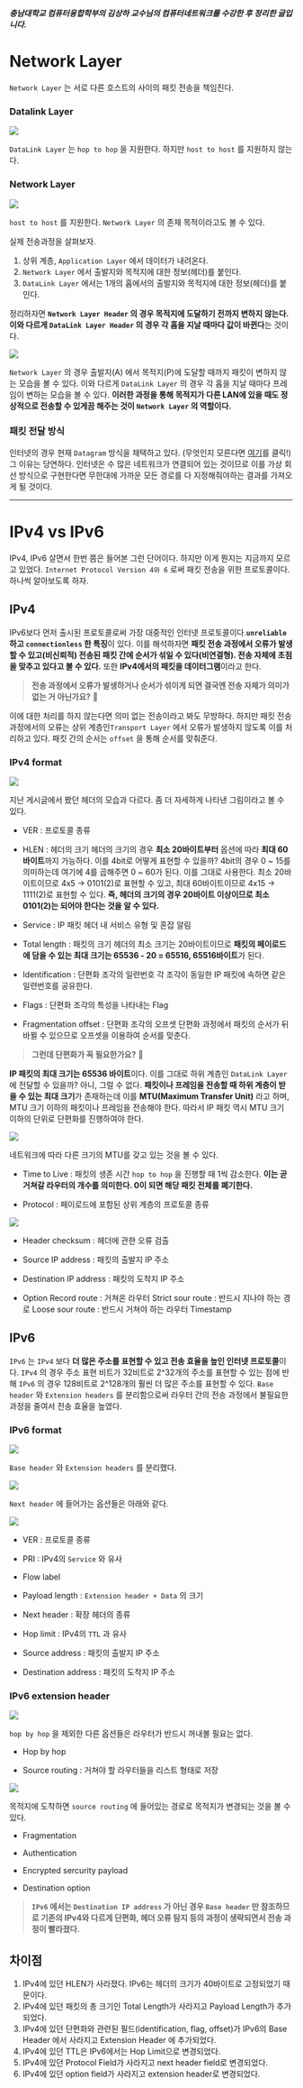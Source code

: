 _**충남대학교 컴퓨터융합학부의 김상하 교수님의 컴퓨터네트워크를 수강한 후 정리한 글입니다.**_

# Network Layer
`Network Layer` 는 서로 다른 호스트의 사이의 패킷 전송을 책임진다.

### Datalink Layer

![](https://images.velog.io/images/k906506/post/ffecd834-a72f-4f0c-885e-21529214a0a2/%E1%84%89%E1%85%B3%E1%84%8F%E1%85%B3%E1%84%85%E1%85%B5%E1%86%AB%E1%84%89%E1%85%A3%E1%86%BA%202021-12-03%20%E1%84%8B%E1%85%A9%E1%84%92%E1%85%AE%202.44.11.png)

`DataLink Layer` 는 `hop to hop` 을 지원한다. 하지만 `host to host` 를 지원하지 않는다. 

### Network Layer

![](https://images.velog.io/images/k906506/post/c1d9a011-9f2a-4094-84dc-8a9f4ecbb314/%E1%84%89%E1%85%B3%E1%84%8F%E1%85%B3%E1%84%85%E1%85%B5%E1%86%AB%E1%84%89%E1%85%A3%E1%86%BA%202021-12-03%20%E1%84%8B%E1%85%A9%E1%84%92%E1%85%AE%202.44.34.png)

`host to host` 를 지원한다. `Network Layer` 의 존재 목적이라고도 볼 수 있다.

실제 전송과정을 살펴보자.

1. 상위 계층, `Application Layer` 에서 데이터가 내려온다. 
2. `Network Layer` 에서 출발지와 목적지에 대한 정보(헤더)를 붙인다.
3. `DataLink Layer` 에서는 1개의 홉에서의 출발지와 목적지에 대한 정보(헤더)를 붙인다.

정리하자면 **`Network Layer Header` 의 경우 목적지에 도달하기 전까지 변하지 않는다. 이와 다르게 `DataLink Layer Header` 의 경우 각 홉을 지날 때마다 값이 바뀐다**는 것이다.

![](https://images.velog.io/images/k906506/post/715b341e-75ea-4e1b-9a57-a94807d0a54c/%E1%84%89%E1%85%B3%E1%84%8F%E1%85%B3%E1%84%85%E1%85%B5%E1%86%AB%E1%84%89%E1%85%A3%E1%86%BA%202021-12-03%20%E1%84%8B%E1%85%A9%E1%84%92%E1%85%AE%202.53.26.png)

`Network Layer` 의 경우 출발지(A) 에서 목적지(P)에 도달할 때까지 패킷이 변하지 않는 모습을 볼 수 있다. 이와 다르게 `DataLink Layer` 의 경우 각 홉을 지날 때마다 프레임이 변하는 모습을 볼 수 있다. **이러한 과정을 통해 목적지가 다른 LAN에 있을 때도 정상적으로 전송할 수 있게끔 해주는 것이 `Network Layer` 의 역할이다.**

### 패킷 전달 방식

인터넷의 경우 현재 `Datagram` 방식을 채택하고 있다. (무엇인지 모른다면 [여기](https://velog.io/@k906506/%ED%8C%A8%ED%82%B7%EA%B3%BC-%ED%8C%A8%ED%82%B7-%EA%B5%90%ED%99%98-%EB%B0%A9%EC%8B%9D)를 클릭!) 그 이유는 당연하다. 인터넷은 수 많은 네트워크가 연결되어 있는 것이므로 이를 가상 회선 방식으로 구현한다면 무한대에 가까운 모든 경로를 다 지정해줘야하는 결과를 가져오게 될 것이다.

---

# IPv4 vs IPv6

IPv4, IPv6 살면서 한번 쯤은 들어본 그런 단어이다. 하지만 이게 뭔지는 지금까지 모르고 있었다. `Internet Protocol Version 4와 6` 로써 패킷 전송을 위한 프로토콜이다. 하나씩 알아보도록 하자.

## IPv4

IPv6보다 먼저 출시된 프로토콜로써 가장 대중적인 인터넷 프로토콜이다.**`unreliable` 하고 `connectionless` 한 특징**이 있다. 이를 해석하자면 **패킷 전송 과정에서 오류가 발생할 수 있고(비신뢰적) 전송된 패킷 간에 순서가 섞일 수 있다(비연결형). 전송 자체에 초점을 맞추고 있다고 볼 수 있다.** 또한 **IPv4에서의 패킷을 데이터그램**이라고 한다.

> **전송 과정에서 오류가 발생하거나 순서가 섞이게 되면 결국엔 전송 자체가 의미가 없는 거 아닌가요?** 🤨

이에 대한 처리를 하지 않는다면 의미 없는 전송이라고 봐도 무방하다. 하지만 패킷 전송 과정에서의 오류는 상위 계층인`Transport Layer` 에서 오류가 발생하지 않도록 이를 처리하고 있다. 패킷 간의 순서는 `offset` 을 통해 순서를 맞춰준다.

### IPv4 format

![](https://images.velog.io/images/k906506/post/82dd116f-1255-4b24-bd22-1bffcfe5cc58/%E1%84%89%E1%85%B3%E1%84%8F%E1%85%B3%E1%84%85%E1%85%B5%E1%86%AB%E1%84%89%E1%85%A3%E1%86%BA%202021-12-03%20%E1%84%8B%E1%85%A9%E1%84%92%E1%85%AE%203.45.11.png)

지난 게시글에서 봤던 헤더의 모습과 다르다. 좀 더 자세하게 나타낸 그림이라고 볼 수 있다.

- VER : 프로토콜 종류

- HLEN : 헤더의 크기
헤더의 크기의 경우 **최소 20바이트부터** 옵션에 따라 **최대 60바이트**까지 가능하다. 이를 4bit로 어떻게 표현할 수 있을까?
4bit의 경우 0 ~ 15를 의미하는데 여기에 4를 곱해주면 0 ~ 60가 된다. 이를 그대로 사용한다. 최소 20바이트이므로 4x5 -> 0101(2)로 표현할 수 있고, 최대 60바이트이므로 4x15 -> 1111(2)로 표현할 수 있다. **즉, 헤더의 크기의 경우 20바이트 이상이므로 최소 0101(2)는 되어야 한다는 것을 알 수 있다.**

- Service : IP 패킷 헤더 내 서비스 유형 및 혼잡 알림

- Total length : 패킷의 크기
헤더의 최소 크기는 20바이트이므로 **패킷의 페이로드에 담을 수 있는 최대 크기는 65536 - 20 = 65516, 65516바이트**가 된다.

- Identification : 단편화 조각의 일련번호
각 조각이 동일한 IP 패킷에 속하면 같은 일련번호를 공유한다.

- Flags : 단편화 조각의 특성을 나타내는 Flag

- Fragmentation offset : 단편화 조각의 오프셋
단편화 과정에서 패킷의 순서가 뒤바뀔 수 있으므로 오프셋을 이용하여 순서를 맞춘다.


> **그런데 단편화가 꼭 필요한가요?** 🧐

**IP 패킷의 최대 크기는 65536 바이트**이다. 이를 그대로 하위 계층인 `DataLink Layer` 에 전달할 수 있을까? 아니, 그럴 수 없다. **패킷이나 프레임을 전송할 때 하위 계층이 받을 수 있는 최대 크기**가 존재하는데 이를 **MTU(Maximum Transfer Unit)** 라고 하며, MTU 크기 이하의 패킷이나 프레임을 전송해야 한다. 따라서 IP 패킷 역시 MTU 크기 이하의 단위로 단편화를 진행하여야 한다.

![](https://images.velog.io/images/k906506/post/fd92b98a-4b79-418d-bec4-31fa807296f7/%E1%84%89%E1%85%B3%E1%84%8F%E1%85%B3%E1%84%85%E1%85%B5%E1%86%AB%E1%84%89%E1%85%A3%E1%86%BA%202021-12-03%20%E1%84%8B%E1%85%A9%E1%84%92%E1%85%AE%204.35.17.png)

네트워크에 따라 다른 크기의 MTU를 갖고 있는 것을 볼 수 있다. 

- Time to Live : 패킷의 생존 시간
`hop to hop` 을 진행할 때 1씩 감소한다. **이는 곧 거쳐갈 라우터의 개수를 의미한다. 0이 되면 해당 패킷 전체를 폐기한다.**

- Protocol : 페이로드에 포함된 상위 계층의 프로토콜 종류

![](https://images.velog.io/images/k906506/post/7b3bc313-71db-411a-91dd-2fc6403aa9be/%E1%84%89%E1%85%B3%E1%84%8F%E1%85%B3%E1%84%85%E1%85%B5%E1%86%AB%E1%84%89%E1%85%A3%E1%86%BA%202021-12-03%20%E1%84%8B%E1%85%A9%E1%84%92%E1%85%AE%204.52.43.png)

- Header checksum : 헤더에 관한 오류 검출

- Source IP address : 패킷의 출발지 IP 주소

- Destination IP address : 패킷의 도착지 IP 주소

- Option
Record route : 거쳐온 라우터
Strict sour route : 반드시 지나야 하는 경로
Loose sour route : 반드시 거쳐야 하는 라우터
Timestamp


## IPv6

`IPv6` 는 `IPv4` 보다 **더 많은 주소를 표현할 수 있고 전송 효율을 높인 인터넷 프로토콜**이다. `IPv4` 의 경우 주소 표현 비트가 32비트로 2^32개의 주소를 표현할 수 있는 점에 반해 `IPv6` 의 경우 128비트로 2^128개의 훨씬 더 많은 주소를 표현할 수 있다. `Base header` 와 `Extension headers` 를 분리함으로써 라우터 간의 전송 과정에서 불필요한 과정을 줄여서 전송 효율을 높였다.

### IPv6 format

![](https://images.velog.io/images/k906506/post/5ffabbf9-1507-4d6b-aa60-5fa1eeadfbf4/%E1%84%89%E1%85%B3%E1%84%8F%E1%85%B3%E1%84%85%E1%85%B5%E1%86%AB%E1%84%89%E1%85%A3%E1%86%BA%202021-12-03%20%E1%84%8B%E1%85%A9%E1%84%92%E1%85%AE%206.52.11.png)

`Base header` 와 `Extension headers` 를 분리했다.

![](https://images.velog.io/images/k906506/post/d02da3ac-6a32-4868-9dd6-e87d5bafce10/%E1%84%89%E1%85%B3%E1%84%8F%E1%85%B3%E1%84%85%E1%85%B5%E1%86%AB%E1%84%89%E1%85%A3%E1%86%BA%202021-12-03%20%E1%84%8B%E1%85%A9%E1%84%92%E1%85%AE%207.27.35.png)

`Next header` 에 들어가는 옵션들은 아래와 같다.

![](https://images.velog.io/images/k906506/post/201712ba-ea8f-4636-a323-2ef6b6afe4e5/%E1%84%89%E1%85%B3%E1%84%8F%E1%85%B3%E1%84%85%E1%85%B5%E1%86%AB%E1%84%89%E1%85%A3%E1%86%BA%202021-12-03%20%E1%84%8B%E1%85%A9%E1%84%92%E1%85%AE%207.31.08.png)

- VER : 프로토콜 종류
 
- PRI : IPv4의 `Service` 와 유사

- Flow label

- Payload length : `Extension header + Data` 의 크기

- Next header : 확장 헤더의 종류

- Hop limit : IPv4의 `TTL` 과 유사
 
- Source address : 패킷의 출발지 IP 주소

- Destination address : 패킷의 도착지 IP 주소

### IPv6 extension header

![](https://images.velog.io/images/k906506/post/231625e7-3cea-411c-a1b1-ea0b6aa2f5de/%E1%84%89%E1%85%B3%E1%84%8F%E1%85%B3%E1%84%85%E1%85%B5%E1%86%AB%E1%84%89%E1%85%A3%E1%86%BA%202021-12-03%20%E1%84%8B%E1%85%A9%E1%84%92%E1%85%AE%207.41.17.png)

`hop by hop` 을 제외한 다른 옵션들은 라우터가 반드시 꺼내볼 필요는 없다.

- Hop by hop

- Source routing : 거쳐야 할 라우터들을 리스트 형태로 저장

![](https://images.velog.io/images/k906506/post/6f57f431-9e34-48a7-8223-8e2dc7492f0c/%E1%84%89%E1%85%B3%E1%84%8F%E1%85%B3%E1%84%85%E1%85%B5%E1%86%AB%E1%84%89%E1%85%A3%E1%86%BA%202021-12-03%20%E1%84%8B%E1%85%A9%E1%84%92%E1%85%AE%207.42.22.png)

목적지에 도착하면 `source routing` 에 들어있는 경로로 목적지가 변경되는 것을 볼 수 있다.

- Fragmentation

- Authentication

- Encrypted sercurity payload

- Destination option

> **`IPv6` 에서는 `Destination IP address` 가 아닌 경우 `Base header` 만 참조하므로 기존의 IPv4와 다르게 단편화, 헤더 오류 탐지 등의 과정이 생략되면서 전송 과정이 빨라졌다.**

## 차이점

1. IPv4에 있던 HLEN가 사라졌다. IPv6는 헤더의 크기가 40바이트로 고정되었기 때문이다.
2. IPv4에 있던 패킷의 총 크기인 Total Length가 사라지고 Payload Length가 추가되었다.
3. IPv4에 있던 단편화와 관련된 필드(identification, flag, offset)가 IPv6의 Base Header 에서 사라지고 Extension Header 에 추가되었다.
4. IPv4에 있던 TTL은 IPv6에서는 Hop Limit으로 변경되었다.
5. IPv4에 있던 Protocol Field가 사라지고 next header field로 변경되었다.
6. IPv4에 있던 option field가 사라지고 extension header로 변경되었다.
